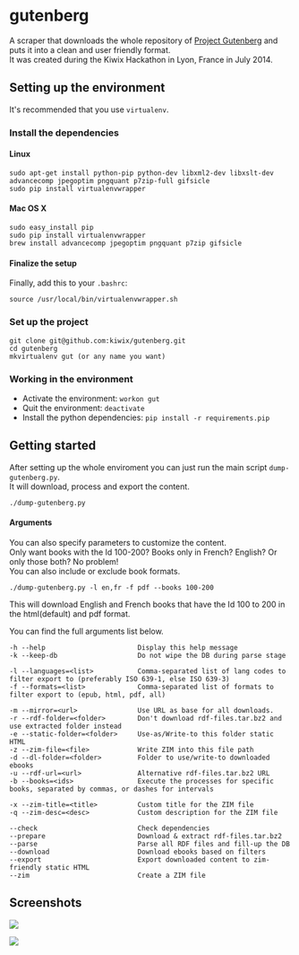 # gutenberg

A scraper that downloads the whole repository of [Project Gutenberg](http://www.gutenberg.org) and puts it into a clean and user friendly format.  
It was created during the Kiwix Hackathon in Lyon, France in July 2014.


## Setting up the environment

It's recommended that you use `virtualenv`.

### Install the dependencies

#### Linux

```
sudo apt-get install python-pip python-dev libxml2-dev libxslt-dev advancecomp jpegoptim pngquant p7zip-full gifsicle
sudo pip install virtualenvwrapper
```

#### Mac OS X

```
sudo easy_install pip
sudo pip install virtualenvwrapper
brew install advancecomp jpegoptim pngquant p7zip gifsicle
```

#### Finalize the setup

Finally, add this to your `.bashrc`:

```
source /usr/local/bin/virtualenvwrapper.sh
```

### Set up the project

```
git clone git@github.com:kiwix/gutenberg.git
cd gutenberg
mkvirtualenv gut (or any name you want)
```

### Working in the environment

* Activate the environment:  `workon gut`
* Quit the environment: `deactivate`
* Install the python dependencies: `pip install -r requirements.pip`

## Getting started

After setting up the whole enviroment you can just run the main script `dump-gutenberg.py`.   
It will download, process and export the content.

```
./dump-gutenberg.py 
```

#### Arguments

You can also specify parameters to customize the content.   
Only want books with the Id 100-200? Books only in French? English? Or only those both? No problem!  
You can also include or exclude book formats.

```
./dump-gutenberg.py -l en,fr -f pdf --books 100-200
```
This will download English and French books that have the Id 100 to 200 in the html(default) and pdf format.

You can find the full arguments list below.

```
-h --help                       Display this help message
-k --keep-db                    Do not wipe the DB during parse stage

-l --languages=<list>           Comma-separated list of lang codes to filter export to (preferably ISO 639-1, else ISO 639-3)
-f --formats=<list>             Comma-separated list of formats to filter export to (epub, html, pdf, all)

-m --mirror=<url>               Use URL as base for all downloads.
-r --rdf-folder=<folder>        Don't download rdf-files.tar.bz2 and use extracted folder instead
-e --static-folder=<folder>     Use-as/Write-to this folder static HTML
-z --zim-file=<file>            Write ZIM into this file path
-d --dl-folder=<folder>         Folder to use/write-to downloaded ebooks
-u --rdf-url=<url>              Alternative rdf-files.tar.bz2 URL
-b --books=<ids>                Execute the processes for specific books, separated by commas, or dashes for intervals

-x --zim-title=<title>          Custom title for the ZIM file
-q --zim-desc=<desc>            Custom description for the ZIM file

--check                         Check dependencies
--prepare                       Download & extract rdf-files.tar.bz2
--parse                         Parse all RDF files and fill-up the DB
--download                      Download ebooks based on filters
--export                        Export downloaded content to zim-friendly static HTML
--zim                           Create a ZIM file
```


## Screenshots 

![](http://i.imgur.com/A4NnS2K.png?1)

![](http://i.imgur.com/mtZduCM.png?2)
